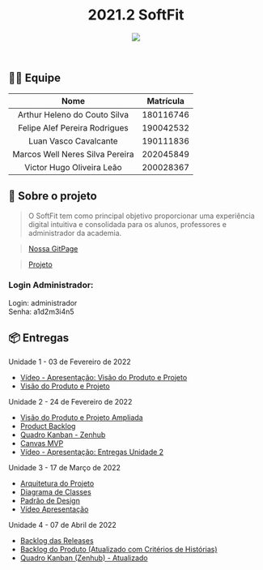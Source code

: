<!-- Mudar imagens 
<div align="center">
   <img alt="size-badge" src="https://img.shields.io/github/repo-size/fga-eps-mds/2021-1-hospitalar?style=for-the-badge"/>
   <img alt="languages-badge" src="https://img.shields.io/github/languages/count/fga-eps-mds/2021-1-hospitalar?style=for-the-badge"/>
   <img alt="issues-badge" src="https://img.shields.io/github/issues/fga-eps-mds/2021-1-hospitalar?style=for-the-badge"/>
   <img alt="pr-badge" src="https://img.shields.io/github/issues-pr/fga-eps-mds/2021-1-hospitalar?style=for-the-badge"/>
</div>
-->
<div align="center">
   <h1> 2021.2 SoftFit </h1>
</div>

<p align="center">
   <img src="https://github.com/FGAUnB-MDS-GM/2021.2-SoftFit/blob/main/docs/assets/logo-2021.jpg?raw=true"></img>
</p>

<br/>

## 👨‍💻 Equipe

| Nome | Matrícula |
| :--: | :-------: |
| Arthur Heleno do Couto Silva | 180116746 |
| Felipe Alef Pereira Rodrigues | 190042532 |
| Luan Vasco Cavalcante | 190111836 |
| Marcos Well Neres Silva Pereira | 202045849 |
| Victor Hugo Oliveira Leão | 200028367 |

## 📄 Sobre o projeto

> O SoftFit tem como principal objetivo proporcionar uma experiência digital intuitiva e consolidada para os alunos, professores e administrador da academia.

> [Nossa GitPage](https://fgaunb-mds-gm.github.io/2021.2-SoftFit/#/)

> [Projeto](https://softfit-unb.herokuapp.com/)

### Login Administrador:
Login: administrador</br>
Senha: a1d2m3i4n5

## 📦 Entregas
  Unidade 1 - 03 de Fevereiro de 2022
  - [Vídeo - Apresentação: Visão do Produto e Projeto](https://youtu.be/eJHCK_V6InQ)
  - [Visão do Produto e Projeto](https://fgaunb-mds-gm.github.io/2021.2-SoftFit/#/produto-projeto/unidade1)

  Unidade 2 - 24 de Fevereiro de 2022
  - [Visão do Produto e Projeto Ampliada](https://fgaunb-mds-gm.github.io/2021.2-SoftFit/#/produto-projeto/prod-proj)
  - [Product Backlog](https://fgaunb-mds-gm.github.io/2021.2-SoftFit/#/requisitos-safe/safe.md)
  - [Quadro Kanban - Zenhub](https://github.com/FGAUnB-MDS-GM/2021.2-SoftFit)
  - [Canvas MVP](https://miro.com/app/board/uXjVOL8m7cA=/?invite_link_id=174921709773)
  - [Vídeo - Apresentação: Entregas Unidade 2](https://youtu.be/VwRHSCya-wQ)

  Unidade 3 - 17 de Março de 2022
  - [Arquitetura do Projeto](https://fgaunb-mds-gm.github.io/2021.2-SoftFit/#/design/arquitetura.md)
  - [Diagrama de Classes](https://fgaunb-mds-gm.github.io/2021.2-SoftFit/#/design/diagrama.md)
  - [Padrão de Design](https://github.com/FGAUnB-MDS-GM/2021.2-SoftFit/blob/main/docs/_media/padraodesign.pdf)
  - [Vídeo Apresentação](https://youtu.be/FnCxrsFq75E)

  Unidade 4 - 07 de Abril de 2022
  - [Backlog das Releases](https://fgaunb-mds-gm.github.io/2021.2-SoftFit/#/produto-projeto/releases)
  - [Backlog do Produto (Atualizado com Critérios de Histórias)](https://fgaunb-mds-gm.github.io/2021.2-SoftFit/#/requisitos-safe/safe.md)
  - [Quadro Kanban (Zenhub) - Atualizado](https://github.com/FGAUnB-MDS-GM/2021.2-SoftFit)
<br/>

<!--
## ⚙️ Tecnologias utilizadas

As tecnologias foram determinadas de acordo com a necessidade das atividades a serem desenvolvidas.

| Frontend                                            |                                                                                                                    Backend                                                                                                                    |
| :-------------------------------------------------- | :-------------------------------------------------------------------------------------------------------------------------------------------------------------------------------------------------------------------------------------------: |
| [ReactJs](https://reactjs.org/) (JavaScript Libary) |                                                                                    [DjangoRest](https://www.django-rest-framework.org/) (Python FrameWork)                                                                                    |
| [TypeScript](https://www.typescriptlang.org/)       | [PostgreSQL](https://www.mongodb.com/cloud/atlas/lp/try2?utm_source=bing&utm_campaign=mdb_bs_americas_brazil_search_core_brand_atlas_desktop&utm_term=mongodb&utm_medium=cpc_paid_search&utm_ad=e&utm_ad_campaign_id=415204511) |

<br>
<p align="left"> 
  <img  height="30" width="40" src="https://raw.githubusercontent.com/devicons/devicon/master/icons/javascript/javascript-plain.svg">
  <img  height="30" width="40" src="https://raw.githubusercontent.com/devicons/devicon/master/icons/react/react-original.svg">
  <img  height="30" width="40" src="https://raw.githubusercontent.com/devicons/devicon/master/icons/postgresql/postgresql-original-wordmark.svg">
  <img  height="30" width="40" src="https://raw.githubusercontent.com/devicons/devicon/master/icons/typescript/typescript-original.svg">
    <img  height="30" width="40" src="https://raw.githubusercontent.com/devicons/devicon/master/icons/django/django-original.svg">
  <img  height="30" width="40" src="https://raw.githubusercontent.com/devicons/devicon/master/icons/python/python-original.svg">
</p>

<br/>

## 💻 Pré-requisitos

Antes de começar, verifique se você atendeu aos seguintes requisitos:
-->
<!---Estes são apenas requisitos de exemplo. Adicionar, duplicar ou remover conforme necessário--->
<!--
- Você instalou a versão mais recente de `<Python / v3.8>`, `<Node/ v14 lts>` e `<Mongodb Community / v5.0+>`

<br/>

## 💻 Como Utilizar

> Para instalar o FAMil, siga estas etapas:

Comandos para preparar o node (dentro da pasta frontend):

```bash
yarn
```

Comandos para preparar o python (dentro da pasta backend):

```bash
pip install -r requirements.txt
python ./manage.py makemigrations
python ./manage.py migrate
```

Compilando:

```bash
 # Frontend:
yarn start
 # Backend:
python ./manage.py runserver
```

**Para mais informações, consulte a seção Utilizando Tecnologias em nossa [Página](https://fga-eps-mds.github.io/2021-1-hospitalar)**

<br/>

## 🤝 Colaboradores
-->
<!--
Arquiteto: rosa #FF00FF
PO: azul #
SM: marrom #
Devops: verde-escuro #
Desenvolvedor: amarelo #
-->
<!--
<table>
  <tr>
      <th>Arquitetos</th>
      <th>Devops</th>
      <th>Product Owners</th>
      <th>Scrum Masters</th>
      <th colspan="3">Desenvolvedores</th>
  </tr> 
  <tr>
    <td align="center">
      <a href="#">
        <img src="https://avatars.githubusercontent.com/u/55704216?v=4" width="100px;" alt="Foto Magno"/><br>
        <sub>
          <b>Magno Luiz</b>
        </sub>
      </a>
    </td>
    <td align="center">
      <a href="#">
        <img src="https://avatars.githubusercontent.com/u/83254747?v=4" width="100px;" alt="Foto do Ricardo"/><br>
        <sub>
          <b>Ricardo Loureiro</b>
        </sub>
      </a>
    </td>
    <td align="center">
      <a href="#">
        <img src="https://avatars.githubusercontent.com/u/56366957?v=4" width="100px;" alt="Foto Gustave"/><br>
        <sub>
          <b>Gustave Persijn</b>
        </sub>
      </a>
    </td>
    <td align="center">
      <a href="#">
        <img src="https://avatars.githubusercontent.com/u/66492055?s=60&v=4" width="100px;" alt="Foto Swamp"/><br>
        <sub>
          <b>Adrian Soares</b>
        </sub>
      </a>
    </td>
    <td align="center">
      <a href="#">
        <img src="https://avatars.githubusercontent.com/u/58157221?v=4" width="100px;" alt="Foto do Augusto"/><br>
        <sub>
          <b>Augusto Camargo</b>
        </sub>
      </a>
    </td>
    <td align="center">
      <a href="#">
        <img src="https://avatars.githubusercontent.com/u/52768341?v=4" width="100px;" alt="Foto Daniel"/><br>
        <sub>
          <b>Daniel Vinicius</b>
        </sub>
      </a>
    </td>
    <td align="center">
      <a href="#">
        <img src="https://avatars.githubusercontent.com/u/52677538?v=4" width="100px;" alt="Foto Eduardo"/><br>
        <sub>
          <b>Eduardo Rodrigues</b>
        </sub>
      </a>
    </td>
   </tr>
  <tr>
    <td align="center">
      <a href="#">
        <img src="https://avatars.githubusercontent.com/u/30875663?v=4" width="100px;" alt="Gustave Persijn"/><br>
        <sub>
          <b>Pedro Helias</b>
        </sub>
      </a>
    </td>
    <td align="center">
      <a href="#">
        <img src="https://avatars.githubusercontent.com/u/51385738?v=4" width="100px;" alt="Foto do Mark Zuckerberg"/><br>
        <sub>
          <b>Eduardo Gurgel</b>
        </sub>
      </a>
    </td>
    <td align="center">
      <a href="#">
        <img src="https://avatars.githubusercontent.com/u/56873266?v=4" width="100px;" alt="Foto do Mark Zuckerberg"/><br>
        <sub>
          <b>Klyssmann Oliveira</b>
        </sub>
      </a>
    </td>
    <td align="center">
      <a href="#">
        <img src="https://avatars.githubusercontent.com/u/87657291?v=4" width="100px;" alt="Foto do Steve Jobs"/><br>
        <sub>
          <b>Victor Cabral</b>
        </sub>
      </a>
    </td>
    <td align="center">
      <a href="#">
        <img src="https://avatars.githubusercontent.com/u/87657942?v=4" width="100px;" alt="Foto do Iuri Silva no GitHub"/><br>
        <sub>
          <b>Pedro Cassiano</b>
        </sub>
      </a>
    </td>
    <td align="center">
      <a href="#">
        <img src="https://avatars.githubusercontent.com/u/69814362?v=4" width="100px;" alt="Foto do Steve Jobs"/><br>
        <sub>
          <b>João Durso</b>
        </sub>
      </a>
    </td>
  </tr>
    <tr>
  <td align="center">
      <a href="#">
        <img src="https://avatars.githubusercontent.com/u/78509975?v=4" width="100px;" alt="Foto do Gabriel Luiz no GitHub"/><br>
        <sub>
          <b>Gabriel Luiz</b>
        </sub>
      </a>
    </td>
    <td align="center">
      <a href="#">
        <img src="https://avatars.githubusercontent.com/u/80918128?v=4" width="100px;" alt="Foto do  Thiago Vivan no GitHub"/><br>
        <sub>
          <b>Thiago Vivan</b>
        </sub>
      </a>
    </td>
    <td align="center">
      <a href="#">
        <img src="https://avatars.githubusercontent.com/u/78734372?v=4" width="100px;" alt="Foto do Pedro Caldeira no GithuB"/><br>
        <sub>
          <b>Pedro Caldeira</b>
        </sub>
      </a>
    </td>
    <td align="center">
      <a href="#">
        <img src="https://avatars.githubusercontent.com/u/71507198?v=4" width="100px;" alt="Foto do Pedro Henrique no GitHuB"/><br>
        <sub>
          <b>Pedro Henrique</b>
        </sub>
      </a>
    </td>
    <td align="center">
      <a href="#">
        <img src="https://avatars.githubusercontent.com/u/78519040?v=4" width="100px;" alt="Foto do Igor Thiago no GitHub"/><br>
        <sub>
          <b>Igor Thiago</b>
        </sub>
      </a>
    </td>
    <td align="center">
      <a href="#">
        <img src="https://avatars.githubusercontent.com/u/81006095?v=4" width="100px;" alt="Foto do Bruno Oliveira no GitHub"/><br>
        <sub>
          <b>Bruno Oliveira</b>
        </sub>
      </a>
    </td>
  </tr>
</table>

<br/>

## 📜 Documentação

> A documentação pode ser encontrada em [Nossa Página](https://fga-eps-mds.github.io/2021-1-hospitalar) ou no [Repositório](https://github.com/fga-eps-mds/2021-1-hospitalar/tree/main/docs)
-->